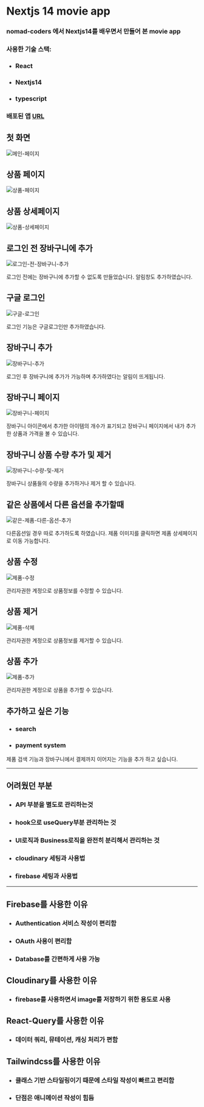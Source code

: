 # Nextjs 14 movie app

### nomad-coders 에서 Nextjs14를 배우면서 만들어 본 movie app

### 사용한 기술 스택:

- ### React
- ### Nextjs14
- ### typescript

### 배포된 앱 [URL](https://nextjs-movies-psi-six.vercel.app/)

## 첫 화면

![메인-페이지](./READMD/메인-페이지.gif)

## 상품 페이지

![상품-페이지](./READMD/제품들-페이지.gif)

## 상품 상세페이지

![상품-상세페이지](./READMD/제품-상세페이지.gif)

## 로그인 전 장바구니에 추가

![로그인-전-장바구니-추가](./READMD/로그인전-장바구니-추가.gif)

로그인 전에는 장바구니에 추가할 수 없도록 만들었습니다. 알림창도 추가하였습니다.

## 구글 로그인

![구글-로그인](./READMD/구글-로그인.gif)

로그인 기능은 구글로그인만 추가하였습니다.

## 장바구니 추가

![장바구니-추가](./READMD/장바구니-추가.gif)

로그인 후 장바구니에 추가가 가능하며 추가하였다는 알림이 뜨게됩니다.

## 장바구니 페이지

![장바구니-페이지](./READMD/장바구니-페이지.gif)

장바구니 아이콘에서 추가한 아이템의 개수가 표기되고 장바구니 페이지에서 내가 추가한 상품과 가격을 볼 수 있습니다.

## 장바구니 상품 수량 추가 및 제거

![장바구니-수량-및-제거](./READMD/장바구니-수량-및-제거.gif)

장바구니 상품들의 수량을 추가하거나 제거 할 수 있습니다.

## 같은 상품에서 다른 옵션을 추가할때

![같은-제품-다른-옵션-추가](./READMD/같은-제품-다른-옵션-추가.gif)

다른옵션일 경우 따로 추가하도록 하였습니다. 제품 이미지를 클릭하면 제품 상세페이지로 이동 가능합니다.

## 상품 수정

![제품-수정](./READMD/제품-수정.gif)

관리자권한 계정으로 상품정보를 수정할 수 있습니다.

## 상품 제거

![제품-삭제](./READMD/제품-삭제.gif)

관리자권한 계정으로 상품정보를 제거할 수 있습니다.

## 상품 추가

![제품-추가](./READMD/제품-추가.gif)

관리자권한 계정으로 상품을 추가할 수 있습니다.

## 추가하고 싶은 기능

- ### search
- ### payment system

제품 검색 기능과 장바구니에서 결제까지 이어지는 기능을 추가 하고 싶습니다.

<hr/>

## 어려웠던 부분

- ### API 부분을 별도로 관리하는것
- ### hook으로 useQuery부분 관리하는 것
- ### UI로직과 Business로직을 완전히 분리해서 관리하는 것
- ### cloudinary 세팅과 사용법
- ### firebase 세팅과 사용법

<hr/>

## Firebase를 사용한 이유

- ### Authentication 서비스 작성이 편리함
- ### OAuth 사용이 편리함
- ### Database를 간편하게 사용 가능

## Cloudinary를 사용한 이유

- ### firebase를 사용하면서 image를 저장하기 위한 용도로 사용

## React-Query를 사용한 이유

- ### 데이터 쿼리, 뮤테이션, 캐싱 처리가 편함

## Tailwindcss를 사용한 이유

- ### 클래스 기반 스타일링이기 때문에 스타일 작성이 빠르고 편리함
- ### 단점은 애니메이션 작성이 힘듬
